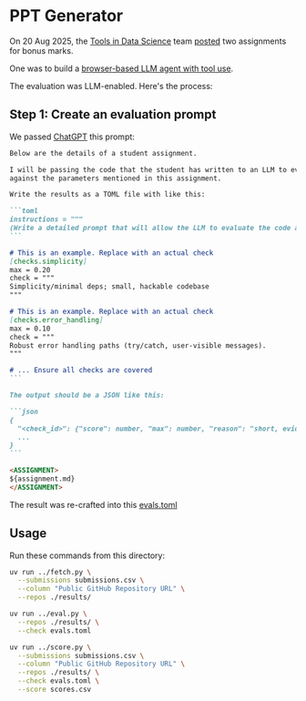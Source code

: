 # PPT Generator

On 20 Aug 2025, the [Tools in Data Science](https://tds.s-anand.net/) team [posted](https://discourse.onlinedegree.iitm.ac.in/t/bonus-marks-tds-may-2025/185301) two assignments for bonus marks.

One was to build a [browser-based LLM agent with tool use](assignment).

The evaluation was LLM-enabled. Here's the process:

## Step 1: Create an evaluation prompt

We passed [ChatGPT](https://chatgpt.com/share/68ba7f78-1d48-800c-90b0-ab624ddac87e) this prompt:

````markdown
Below are the details of a student assignment.

I will be passing the code that the student has written to an LLM to evaluate and do a code review
against the parameters mentioned in this assignment.

Write the results as a TOML file with like this:

```toml
instructions = """
(Write a detailed prompt that will allow the LLM to evaluate the code against the criteria in the assignment.)
```

# This is an example. Replace with an actual check
[checks.simplicity]
max = 0.20
check = """
Simplicity/minimal deps; small, hackable codebase
"""

# This is an example. Replace with an actual check
[checks.error_handling]
max = 0.10
check = """
Robust error handling paths (try/catch, user-visible messages).
"""

# ... Ensure all checks are covered
```

The output should be a JSON like this:

```json
{
  "<check_id>": {"score": number, "max": number, "reason": "short, evidence-based justification with file paths & symbols" },
  ...
}
```

<ASSIGNMENT>
${assignment.md}
</ASSIGNMENT>
````

The result was re-crafted into this [evals.toml](evals.toml)


## Usage

Run these commands from this directory:

```bash
uv run ../fetch.py \
  --submissions submissions.csv \
  --column "Public GitHub Repository URL" \
  --repos ./results/

uv run ../eval.py \
  --repos ./results/ \
  --check evals.toml

uv run ../score.py \
  --submissions submissions.csv \
  --column "Public GitHub Repository URL" \
  --repos ./results/ \
  --check evals.toml \
  --score scores.csv
```
